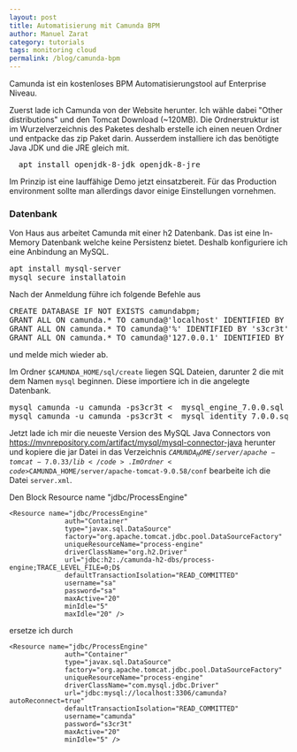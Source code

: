 ```yaml
---
layout: post
title: Automatisierung mit Camunda BPM
author: Manuel Zarat
category: tutorials
tags: monitoring cloud
permalink: /blog/camunda-bpm
---
```


Camunda ist ein kostenloses BPM Automatisierungstool auf Enterprise Niveau.

<!--excerpt_separator-->

Zuerst lade ich Camunda von der Website herunter. Ich wähle dabei "Other distributions" und den Tomcat Download (~120MB). Die Ordnerstruktur ist im Wurzelverzeichnis des Paketes deshalb erstelle ich einen neuen Ordner und entpacke das zip Paket darin. Ausserdem installiere ich das benötigte Java JDK und die JRE gleich mit.

<pre>
  apt install openjdk-8-jdk openjdk-8-jre
</pre>

Im Prinzip ist eine lauffähige Demo jetzt einsatzbereit. Für das Production environment sollte man allerdings davor einige Einstellungen vornehmen.

<h3>Datenbank</h3>

Von Haus aus arbeitet Camunda mit einer h2 Datenbank. Das ist eine In-Memory Datenbank welche keine Persistenz bietet. Deshalb konfiguriere ich eine Anbindung an MySQL. 

<pre>
apt install mysql-server
mysql_secure_installatoin
</pre>

Nach der Anmeldung führe ich folgende Befehle aus

<pre>
CREATE DATABASE IF NOT EXISTS camundabpm;
GRANT ALL ON camunda.* TO camunda@'localhost' IDENTIFIED BY 's3cr3t';
GRANT ALL ON camunda.* TO camunda@'%' IDENTIFIED BY 's3cr3t';
GRANT ALL ON camunda.* TO camunda@'127.0.0.1' IDENTIFIED BY 's3cr3t';
</pre>

und melde mich wieder ab.

Im Ordner <code>$CAMUNDA_HOME/sql/create</code> liegen SQL Dateien, darunter 2 die mit dem Namen <code>mysql</code> beginnen. Diese importiere ich in die angelegte Datenbank.

<pre>
mysql camunda -u camunda -ps3cr3t <  mysql_engine_7.0.0.sql
mysql camunda -u camunda -ps3cr3t <  mysql_identity_7.0.0.sql
</pre>

Jetzt lade ich mir die neueste Version des MySQL Java Connectors von https://mvnrepository.com/artifact/mysql/mysql-connector-java herunter und kopiere die jar Datei in das Verzeichnis <code>$CAMUNDA_HOME/server/apache-tomcat-7.0.33/lib</code>. Im Ordner <code>$CAMUNDA_HOME/server/apache-tomcat-9.0.58/conf</code> bearbeite ich die Datei <code>server.xml</code>.

Den Block Resource name "jdbc/ProcessEngine"

```
<Resource name="jdbc/ProcessEngine"
              auth="Container"
              type="javax.sql.DataSource"
              factory="org.apache.tomcat.jdbc.pool.DataSourceFactory"
              uniqueResourceName="process-engine"
              driverClassName="org.h2.Driver"
              url="jdbc:h2:./camunda-h2-dbs/process-engine;TRACE_LEVEL_FILE=0;D$
              defaultTransactionIsolation="READ_COMMITTED"
              username="sa"
              password="sa"
              maxActive="20"
              minIdle="5"
              maxIdle="20" />
```

ersetze ich durch 
                          
```
<Resource name="jdbc/ProcessEngine"
              auth="Container"
              type="javax.sql.DataSource"
              factory="org.apache.tomcat.jdbc.pool.DataSourceFactory"
              uniqueResourceName="process-engine"
              driverClassName="com.mysql.jdbc.Driver"
              url="jdbc:mysql://localhost:3306/camunda?autoReconnect=true"
              defaultTransactionIsolation="READ_COMMITTED"
              username="camunda"
              password="s3cr3t"
              maxActive="20"
              minIdle="5" />
```
